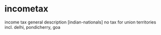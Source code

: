 # incometax
income tax general description [indian-nationals]
no tax for union territories incl. delhi, pondicherry, goa

